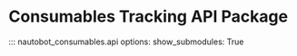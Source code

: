 # Consumables Tracking API Package

::: nautobot_consumables.api
    options:
        show_submodules: True
